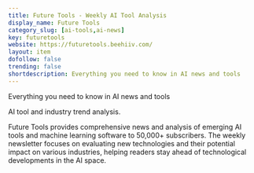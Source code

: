 ```yaml
---
title: Future Tools - Weekly AI Tool Analysis
display_name: Future Tools
category_slug: [ai-tools,ai-news]
key: futuretools
website: https://futuretools.beehiiv.com/
layout: item
dofollow: false
trending: false
shortdescription: Everything you need to know in AI news and tools
---
```

Everything you need to know in AI news and tools

AI tool and industry trend analysis.

Future Tools provides comprehensive news and analysis of emerging AI tools and machine learning software to 50,000+ subscribers. The weekly newsletter focuses on evaluating new technologies and their potential impact on various industries, helping readers stay ahead of technological developments in the AI space.

